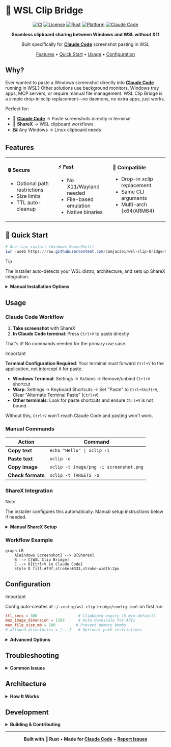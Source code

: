 # 🌉 WSL Clip Bridge

<div align="center">

[![CI](https://github.com/camjac251/wsl-clip-bridge/actions/workflows/ci.yml/badge.svg)](https://github.com/camjac251/wsl-clip-bridge/actions/workflows/ci.yml)
[![License](https://img.shields.io/badge/license-MIT%2FApache-blue.svg)](LICENSE)
[![Rust](https://img.shields.io/badge/rust-1.89%2B-orange.svg)](https://www.rust-lang.org)
[![Platform](https://img.shields.io/badge/platform-WSL2-blueviolet.svg)](https://docs.microsoft.com/en-us/windows/wsl/)
[![Claude Code](https://img.shields.io/badge/made%20for-Claude%20Code-purple.svg)](https://claude.ai/code)

**Seamless clipboard sharing between Windows and WSL without X11**

Built specifically for **[Claude Code](https://claude.ai/code)** screenshot pasting in WSL

[Features](#features) • [Quick Start](#-quick-start) • [Usage](#usage) • [Configuration](#configuration)

</div>

## Why?

Ever wanted to paste a Windows screenshot directly into [**Claude Code**](https://claude.ai/code) running in WSL? Other solutions use background monitors, Windows tray apps, MCP servers, or require manual file management. WSL Clip Bridge is a simple drop-in xclip replacement—no daemons, no extra apps, just works.

Perfect for:
- 🤖 **[Claude Code](https://claude.ai/code)** → Paste screenshots directly in terminal
- 📸 **ShareX** → WSL clipboard workflows
- 🖼️ Any Windows → Linux clipboard needs

## Features

<table>
<tr>
<td>

**🔒 Secure**
- Optional path restrictions
- Size limits
- TTL auto-cleanup

</td>
<td>

**⚡ Fast**
- No X11/Wayland needed
- File-based emulation
- Native binaries

</td>
<td>

**🎯 Compatible**
- Drop-in xclip replacement
- Same CLI arguments
- Multi-arch (x64/ARM64)

</td>
</tr>
</table>

## 🚀 Quick Start

```powershell
# One-line install (Windows PowerShell)
iwr -useb https://raw.githubusercontent.com/camjac251/wsl-clip-bridge/main/scripts/setup.ps1 | iex
```

> [!TIP]
> The installer auto-detects your WSL distro, architecture, and sets up ShareX integration.

<details>
<summary><b>Manual Installation Options</b></summary>

### Download Pre-built Binary (WSL)
```bash
ARCH=$(uname -m | sed 's/x86_64/amd64/;s/aarch64/arm64/')
wget https://github.com/camjac251/wsl-clip-bridge/releases/latest/download/xclip-${ARCH}
chmod +x xclip-${ARCH}
sudo mv xclip-${ARCH} /usr/local/bin/xclip
```

### Build from Source (WSL)
```bash
git clone https://github.com/camjac251/wsl-clip-bridge
cd wsl-clip-bridge
cargo build --release --locked
sudo install -m 755 target/release/xclip /usr/local/bin/
```

</details>

## Usage

### Claude Code Workflow

1. **Take screenshot** with ShareX
2. **In Claude Code terminal**: Press `Ctrl+V` to paste directly

That's it! No commands needed for the primary use case.

> [!IMPORTANT]
> **Terminal Configuration Required**: Your terminal must forward `Ctrl+V` to the application, not intercept it for paste.
>
> - **Windows Terminal**: Settings → Actions → Remove/unbind `Ctrl+V` shortcut
> - **Warp**: Settings → Keyboard Shortcuts → Set "Paste" to `Ctrl+Shift+V`, Clear "Alternate Terminal Paste" (`Ctrl+V`)
> - **Other terminals**: Look for paste shortcuts and ensure `Ctrl+V` is not bound
>
> Without this, `Ctrl+V` won't reach Claude Code and pasting won't work.

### Manual Commands

| Action | Command |
|--------|---------|
| **Copy text** | `echo "Hello" \| xclip -i` |
| **Paste text** | `xclip -o` |
| **Copy image** | `xclip -t image/png -i screenshot.png` |
| **Check formats** | `xclip -t TARGETS -o` |

### ShareX Integration

> [!NOTE]
> The installer configures this automatically. Manual setup instructions below if needed.

<details>
<summary><b>Manual ShareX Setup</b></summary>

#### Step 1: Create the Batch File

Create `%USERPROFILE%\Documents\ShareX\Tools\copy-to-wsl-clipboard.bat`:

```batch
@echo off
rem WSL Clip Bridge - ShareX Integration
rem Replace "Ubuntu" with your WSL distro name (run 'wsl -l' to see available distros)

if "%~1"=="" (
    echo Error: No file path provided
    exit /b 1
)

rem Get file extension to determine MIME type
set "EXT=%~x1"
set "EXT=%EXT:~1%"

rem Set MIME type based on extension
if /i "%EXT%"=="png" (
    set "MIME=image/png"
) else if /i "%EXT%"=="jpg" (
    set "MIME=image/jpeg"
) else if /i "%EXT%"=="jpeg" (
    set "MIME=image/jpeg"
) else if /i "%EXT%"=="gif" (
    set "MIME=image/gif"
) else if /i "%EXT%"=="webp" (
    set "MIME=image/webp"
) else (
    rem Default to PNG if unknown
    set "MIME=image/png"
)

rem Convert Windows path to WSL path and copy to clipboard
for /f "usebackq tokens=*" %%i in (`wsl -d Ubuntu wslpath -u "%~1"`) do set WSLPATH=%%i
wsl -d Ubuntu xclip -selection clipboard -t %MIME% -i "%WSLPATH%"

if %ERRORLEVEL% NEQ 0 (
    echo Error: Failed to copy image to WSL clipboard
    exit /b %ERRORLEVEL%
)
```

**Important**: Replace `Ubuntu` with your WSL distribution name. Check with: `wsl -l`

#### Step 2: Configure ShareX

1. **ShareX** → **Task Settings** → **Actions** → **Add**:
   - Name: `Copy to WSL Clipboard`
   - File path: `%USERPROFILE%\Documents\ShareX\Tools\copy-to-wsl-clipboard.bat`
   - Arguments: `%input`
   - Hidden window: ✅ (recommended)

2. **After capture tasks** → **Add**:
   - ✅ Save image to file
   - ✅ Perform actions → Select "Copy to WSL Clipboard"

3. **Hotkey settings** (optional):
   - Set up `Ctrl+Shift+S` or your preferred shortcut
   - Action: Capture region

#### Step 3: Test It

1. Take a screenshot with ShareX
2. Open WSL terminal
3. Run: `xclip -t TARGETS -o` (should show `image/png`)
4. In Claude Code: Press `Ctrl+V` to paste

</details>

### Workflow Example

```mermaid
graph LR
    A[Windows Screenshot] --> B[ShareX]
    B --> C[WSL Clip Bridge]
    C --> D[Ctrl+V in Claude Code]
    style D fill:#f9f,stroke:#333,stroke-width:2px
```

## Configuration

> [!IMPORTANT]
> Config auto-creates at `~/.config/wsl-clip-bridge/config.toml` on first run.

```toml
ttl_secs = 300                  # Clipboard expiry (5 min default)
max_image_dimension = 1568      # Auto-downscale for APIs
max_file_size_mb = 100         # Prevent memory bombs
# allowed_directories = [...]   # Optional path restrictions
```

<details>
<summary><b>Advanced Options</b></summary>

### Environment Variables
- `WSL_CLIP_BRIDGE_TTL_SECS` - Override TTL
- `WSL_CLIP_BRIDGE_CONFIG` - Custom config path

### Directory Access Control
If not configured, all paths are allowed.
To restrict access to specific directories (and their subdirectories):
```toml
allowed_directories = [
  "/mnt/c/Users/YOU/Documents/ShareX",
  "/home/YOU",
  "/tmp"
]
```

### Image Optimization
- Auto-downscales to `max_image_dimension`
- Preserves aspect ratio
- Uses Lanczos3 (best for screenshots with text)

</details>

## Troubleshooting

<details>
<summary><b>Common Issues</b></summary>

### `xclip: command not found`
```bash
which xclip  # Should show /usr/local/bin/xclip
echo $PATH   # Ensure includes install directory
```

### Permission Denied
- If `allowed_directories` is configured, file must be in those paths
- Check config: `cat ~/.config/wsl-clip-bridge/config.toml`

### Ctrl+V Not Working in Claude Code
1. **Terminal is intercepting Ctrl+V**: Your terminal must forward the key to the app
   - Windows Terminal: Settings → Actions → Remove `Ctrl+V` binding
   - Warp: Settings → Keyboard Shortcuts → Set "Paste" to `Ctrl+Shift+V`, Clear "Alternate Terminal Paste"
2. Test with: `xclip -t TARGETS -o` (should show `image/png` after taking screenshot)

### Images Not Pasting
1. Verify format: `xclip -t TARGETS -o` should show `image/png`
2. Check size: Must be under `max_file_size_mb`
3. Supported: PNG, JPEG, GIF, WebP

</details>

## Architecture

<details>
<summary><b>How It Works</b></summary>

1. **No X11 Required**: Uses file-based clipboard emulation
2. **Secure**: Rust with `#![forbid(unsafe_code)]`
3. **Efficient**: TTL-based cleanup, automatic downscaling
4. **Compatible**: Full xclip CLI compatibility

```
~/.cache/wsl-clip-bridge/
├── text.txt        # Text clipboard
├── image.bin       # Image data
└── image.format    # MIME type
```

</details>

## Development

<details>
<summary><b>Building & Contributing</b></summary>

```bash
# Dev build
cargo build

# Run tests
cargo test

# Format & lint
cargo fmt
cargo clippy --all-targets --all-features -- -D warnings
```

**Tech Stack:**
- Rust 1.89+ (Edition 2024)
- No unsafe code
- GitHub Actions CI/CD
- Multi-arch releases (x64/ARM64)

</details>

---

<div align="center">

**Built with 🦀 Rust** • **Made for [Claude Code](https://claude.ai/code)** • **[Report Issues](https://github.com/camjac251/wsl-clip-bridge/issues)**

</div>